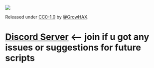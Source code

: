 ![](https://komarev.com/ghpvc/?username=GrowHax&style=flat-square)

Released under [CC0-1.0](/LICENSE) by [@GrowHAX]([[https://github.com/Growhax](https://github.com/GrowHax/GrowPai/blob/main/LICENSE)](https://github.com/GrowHax)).


# [Discord Server](https://discord.gg/SES9tgHEHE) <-- join if u got any issues or suggestions for future scripts

